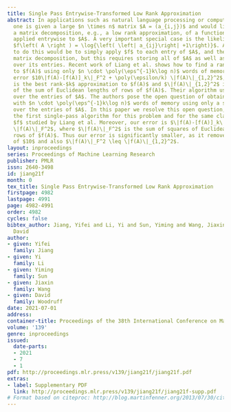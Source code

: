```yaml
---
title: Single Pass Entrywise-Transformed Low Rank Approximation
abstract: In applications such as natural language processing or computer vision,
  one is given a large $n \times n$ matrix $A = (a_{i,j})$ and would like to compute
  a matrix decomposition, e.g., a low rank approximation, of a function $f(A) = (f(a_{i,j}))$
  applied entrywise to $A$. A very important special case is the likelihood function
  $f\left( A \right ) = \log{\left( \left| a_{ij}\right| +1\right)}$. A natural way
  to do this would be to simply apply $f$ to each entry of $A$, and then compute the
  matrix decomposition, but this requires storing all of $A$ as well as multiple passes
  over its entries. Recent work of Liang et al. shows how to find a rank-$k$ factorization
  to $f(A)$ using only $n \cdot \poly(\eps^{-1}k\log n)$ words of memory, with overall
  error $10\|f(A)-[f(A)]_k\|_F^2 + \poly(\epsilon/k) \|f(A)\|_{1,2}^2$, where $[f(A)]_k$
  is the best rank-$k$ approximation to $f(A)$ and $\|f(A)\|_{1,2}^2$ is the square
  of the sum of Euclidean lengths of rows of $f(A)$. Their algorithm uses $3$ passes
  over the entries of $A$. The authors pose the open question of obtaining an algorithm
  with $n \cdot \poly(\eps^{-1}k\log n)$ words of memory using only a single pass
  over the entries of $A$. In this paper we resolve this open question, obtaining
  the first single-pass algorithm for this problem and for the same class of functions
  $f$ studied by Liang et al. Moreover, our error is $\|f(A)-[f(A)]_k\|_F^2 + \poly(\epsilon/k)
  \|f(A)\|_F^2$, where $\|f(A)\|_F^2$ is the sum of squares of Euclidean lengths of
  rows of $f(A)$. Thus our error is significantly smaller, as it removes the factor
  of $10$ and also $\|f(A)\|_F^2 \leq \|f(A)\|_{1,2}^2$.
layout: inproceedings
series: Proceedings of Machine Learning Research
publisher: PMLR
issn: 2640-3498
id: jiang21f
month: 0
tex_title: Single Pass Entrywise-Transformed Low Rank Approximation
firstpage: 4982
lastpage: 4991
page: 4982-4991
order: 4982
cycles: false
bibtex_author: Jiang, Yifei and Li, Yi and Sun, Yiming and Wang, Jiaxin and Woodruff,
  David
author:
- given: Yifei
  family: Jiang
- given: Yi
  family: Li
- given: Yiming
  family: Sun
- given: Jiaxin
  family: Wang
- given: David
  family: Woodruff
date: 2021-07-01
address:
container-title: Proceedings of the 38th International Conference on Machine Learning
volume: '139'
genre: inproceedings
issued:
  date-parts:
  - 2021
  - 7
  - 1
pdf: http://proceedings.mlr.press/v139/jiang21f/jiang21f.pdf
extras:
- label: Supplementary PDF
  link: http://proceedings.mlr.press/v139/jiang21f/jiang21f-supp.pdf
# Format based on citeproc: http://blog.martinfenner.org/2013/07/30/citeproc-yaml-for-bibliographies/
---
```

